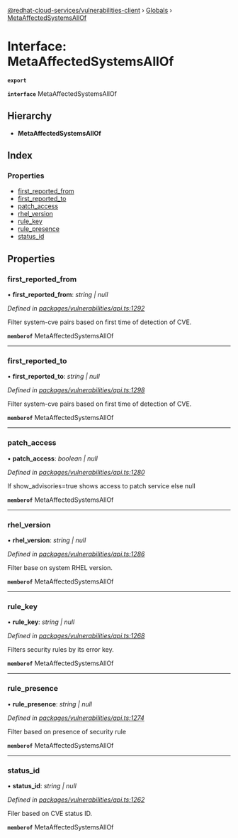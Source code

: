 [@redhat-cloud-services/vulnerabilities-client](../README.md) › [Globals](../globals.md) › [MetaAffectedSystemsAllOf](metaaffectedsystemsallof.md)

# Interface: MetaAffectedSystemsAllOf

**`export`** 

**`interface`** MetaAffectedSystemsAllOf

## Hierarchy

* **MetaAffectedSystemsAllOf**

## Index

### Properties

* [first_reported_from](metaaffectedsystemsallof.md#first_reported_from)
* [first_reported_to](metaaffectedsystemsallof.md#first_reported_to)
* [patch_access](metaaffectedsystemsallof.md#patch_access)
* [rhel_version](metaaffectedsystemsallof.md#rhel_version)
* [rule_key](metaaffectedsystemsallof.md#rule_key)
* [rule_presence](metaaffectedsystemsallof.md#rule_presence)
* [status_id](metaaffectedsystemsallof.md#status_id)

## Properties

###  first_reported_from

• **first_reported_from**: *string | null*

*Defined in [packages/vulnerabilities/api.ts:1292](https://github.com/RedHatInsights/javascript-clients/blob/master/packages/vulnerabilities/api.ts#L1292)*

Filter system-cve pairs based on first time of detection of CVE.

**`memberof`** MetaAffectedSystemsAllOf

___

###  first_reported_to

• **first_reported_to**: *string | null*

*Defined in [packages/vulnerabilities/api.ts:1298](https://github.com/RedHatInsights/javascript-clients/blob/master/packages/vulnerabilities/api.ts#L1298)*

Filter system-cve pairs based on first time of detection of CVE.

**`memberof`** MetaAffectedSystemsAllOf

___

###  patch_access

• **patch_access**: *boolean | null*

*Defined in [packages/vulnerabilities/api.ts:1280](https://github.com/RedHatInsights/javascript-clients/blob/master/packages/vulnerabilities/api.ts#L1280)*

If show_advisories=true shows access to patch service else null

**`memberof`** MetaAffectedSystemsAllOf

___

###  rhel_version

• **rhel_version**: *string | null*

*Defined in [packages/vulnerabilities/api.ts:1286](https://github.com/RedHatInsights/javascript-clients/blob/master/packages/vulnerabilities/api.ts#L1286)*

Filter base on system RHEL version.

**`memberof`** MetaAffectedSystemsAllOf

___

###  rule_key

• **rule_key**: *string | null*

*Defined in [packages/vulnerabilities/api.ts:1268](https://github.com/RedHatInsights/javascript-clients/blob/master/packages/vulnerabilities/api.ts#L1268)*

Filters security rules by its error key.

**`memberof`** MetaAffectedSystemsAllOf

___

###  rule_presence

• **rule_presence**: *string | null*

*Defined in [packages/vulnerabilities/api.ts:1274](https://github.com/RedHatInsights/javascript-clients/blob/master/packages/vulnerabilities/api.ts#L1274)*

Filter based on presence of security rule

**`memberof`** MetaAffectedSystemsAllOf

___

###  status_id

• **status_id**: *string | null*

*Defined in [packages/vulnerabilities/api.ts:1262](https://github.com/RedHatInsights/javascript-clients/blob/master/packages/vulnerabilities/api.ts#L1262)*

Filer based on CVE status ID.

**`memberof`** MetaAffectedSystemsAllOf
